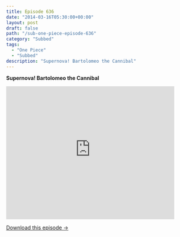 ```yaml
---
title: Episode 636
date: "2014-03-16T05:30:00+00:00"
layout: post
draft: false
path: "/sub-one-piece-episode-636"
category: "Subbed"
tags:
  - "One Piece"
  - "Subbed"
description: "Supernova! Bartolomeo the Cannibal"
---
```


**Supernova! Bartolomeo the Cannibal**

<iframe width="640" height="360" src="https://www.rapidvideo.com/e/G6FRPG0MEE" frameborder="0" marginwidth=0 marginheight=0 scrolling=no allowfullscreen style="max-width:90%;"></iframe>

<a href="http://ouo.io/qs/eCodkFEQ?s=https://www.rapidvideo.com/d/G6FRPG0MEE" class="styled_a">Download this episode →</a>

